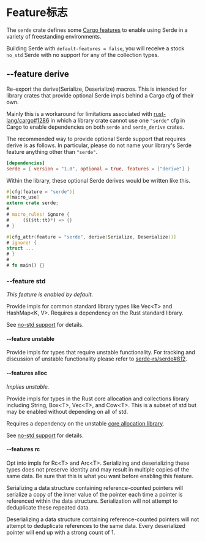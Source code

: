 # Feature标志

The `serde` crate defines some [Cargo features] to enable using Serde in a
variety of freestanding environments.

Building Serde with `default-features = false`, you will receive a stock
`no_std` Serde with no support for any of the collection types.

[Cargo features]: https://doc.rust-lang.org/cargo/reference/manifest.html#the-features-section

## --feature derive

Re-export the derive(Serialize, Deserialize) macros. This is intended for
library crates that provide optional Serde impls behind a Cargo cfg
of their own.

Mainly this is a workaround for limitations associated with
[rust-lang/cargo#1286] in which a library crate cannot use one `"serde"` cfg in
Cargo to enable dependencies on both `serde` and `serde_derive` crates.

[rust-lang/cargo#1286]: https://github.com/rust-lang/cargo/issues/1286

The recommended way to provide optional Serde support that requires derive is as
follows. In particular, please do not name your library's Serde feature anything
other than `"serde"`.

```toml
[dependencies]
serde = { version = "1.0", optional = true, features = ["derive"] }
```

Within the library, these optional Serde derives would be written like this.

```rust
#[cfg(feature = "serde")]
#[macro_use]
extern crate serde;
#
# macro_rules! ignore {
#     ($($tt:tt)*) => {}
# }

#[cfg_attr(feature = "serde", derive(Serialize, Deserialize))]
# ignore! {
struct ...
# }
#
# fn main() {}
```

### --feature std

*This feature is enabled by default.*

Provide impls for common standard library types like Vec&lt;T&gt; and
HashMap&lt;K, V&gt;. Requires a dependency on the Rust standard library.

See [no-std support] for details.

[no-std support]: no-std.md

#### --feature unstable

Provide impls for types that require unstable functionality. For tracking and
discussion of unstable functionality please refer to [serde-rs/serde#812].

[serde-rs/serde#812]: https://github.com/serde-rs/serde/issues/812

#### --features alloc

*Implies unstable.*

Provide impls for types in the Rust core allocation and collections library
including String, Box&lt;T&gt;, Vec&lt;T&gt;, and Cow&lt;T&gt;. This is a subset
of std but may be enabled without depending on all of std.

Requires a dependency on the unstable [core allocation library].

See [no-std support] for details.

[core allocation library]: https://doc.rust-lang.org/alloc/

#### --features rc

Opt into impls for Rc&lt;T&gt; and Arc&lt;T&gt;. Serializing and deserializing
these types does not preserve identity and may result in multiple copies of the
same data. Be sure that this is what you want before enabling this feature.

Serializing a data structure containing reference-counted pointers will
serialize a copy of the inner value of the pointer each time a pointer is
referenced within the data structure. Serialization will not attempt to
deduplicate these repeated data.

Deserializing a data structure containing reference-counted pointers will not
attempt to deduplicate references to the same data. Every deserialized pointer
will end up with a strong count of 1.
